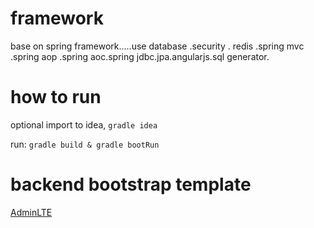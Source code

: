 # framework
base on spring framework.....use database .security . redis .spring mvc .spring aop .spring aoc.spring jdbc.jpa.angularjs.sql generator.
# how to run
optional import to idea, `gradle idea`

run: `gradle build & gradle bootRun`
# backend bootstrap template
[AdminLTE](https://github.com/almasaeed2010/AdminLTE)